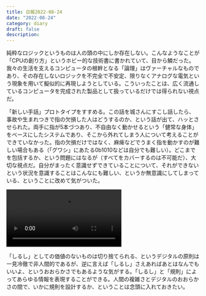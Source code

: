 ```yaml
---
title: 日報2022-08-24
date: "2022-08-24"
category: diary
draft: false
description:
---
```


純粋なロジックというものは人の頭の中にしか存在しない。こんなようなことが「CPUの創り方」というホビー的な技術書に書かれていて、目から鱗だった。我々の生活を支えるコンピュータの根幹となる「論理」はヴァーチャルなものであり、その存在しないロジックを不完全で不安定、限りなくアナログな電気という現象を用いて擬似的に再現しようとしている。こういったことは、広く流通しているコンピュータを完成された製品として扱っているだけでは得られない視点だ。


「新しい手話」プロトタイプをすすめる。この話を城さんにすこし話したら、事故や生まれつきで指の欠損した人はどうするのか、という話が出て、ハッとさせられた。両手に指が5本づつあり、不自由なく動かせるという「健常な身体」をベースにしたシステムであり、そこから外れてしまう人について考えることができていなかった。指の欠損だけではなく、麻痺などでうまく指を動かすのが難しい場合もある（「グワシ」にあたる0b1010などは自分でも難しい）。どこまでを包括するか、という問題にはなるが（すべてをカバーするのは不可能だ）、大切な視点だ。自分がまったく意識せずできていることについて、それができないという状況を意識することはこんなにも難しい、というか無意識にしてしまっている、ということに改めて気がついた。


<video src="./video.mov"></video>


「しるし」としての価値のないものは切り捨てられる、というデジタルの原則は一見冷徹で非人間的であるが、逆に言えば「しるし」さえあればあとはなんでもいいよ、というおおらかさでもあるような気がする。「しるし」と「規則」によってあらゆる情報を表現することができる。人間の複雑さとデジタルのおおらかさの間で、いかに規則を設計するか、ということは念頭に入れておきたい。